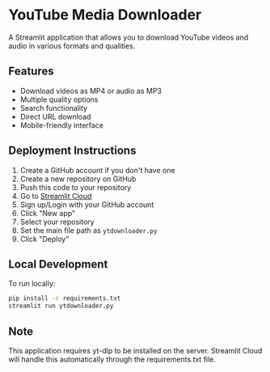 # YouTube Media Downloader

A Streamlit application that allows you to download YouTube videos and audio in various formats and qualities.

## Features
- Download videos as MP4 or audio as MP3
- Multiple quality options
- Search functionality
- Direct URL download
- Mobile-friendly interface

## Deployment Instructions

1. Create a GitHub account if you don't have one
2. Create a new repository on GitHub
3. Push this code to your repository
4. Go to [Streamlit Cloud](https://streamlit.io/cloud)
5. Sign up/Login with your GitHub account
6. Click "New app"
7. Select your repository
8. Set the main file path as `ytdownloader.py`
9. Click "Deploy"

## Local Development
To run locally:
```bash
pip install -r requirements.txt
streamlit run ytdownloader.py
```

## Note
This application requires yt-dlp to be installed on the server. Streamlit Cloud will handle this automatically through the requirements.txt file. 
